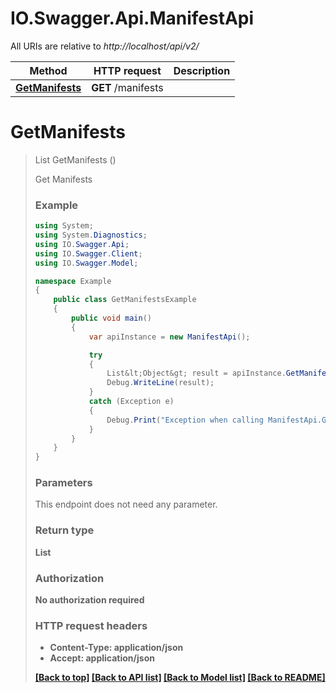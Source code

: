 # IO.Swagger.Api.ManifestApi

All URIs are relative to *http://localhost/api/v2/*

Method | HTTP request | Description
------------- | ------------- | -------------
[**GetManifests**](ManifestApi.md#getmanifests) | **GET** /manifests | 


<a name="getmanifests"></a>
# **GetManifests**
> List<Object> GetManifests ()



Get Manifests

### Example
```csharp
using System;
using System.Diagnostics;
using IO.Swagger.Api;
using IO.Swagger.Client;
using IO.Swagger.Model;

namespace Example
{
    public class GetManifestsExample
    {
        public void main()
        {
            var apiInstance = new ManifestApi();

            try
            {
                List&lt;Object&gt; result = apiInstance.GetManifests();
                Debug.WriteLine(result);
            }
            catch (Exception e)
            {
                Debug.Print("Exception when calling ManifestApi.GetManifests: " + e.Message );
            }
        }
    }
}
```

### Parameters
This endpoint does not need any parameter.

### Return type

**List<Object>**

### Authorization

No authorization required

### HTTP request headers

 - **Content-Type**: application/json
 - **Accept**: application/json

[[Back to top]](#) [[Back to API list]](../README.md#documentation-for-api-endpoints) [[Back to Model list]](../README.md#documentation-for-models) [[Back to README]](../README.md)

